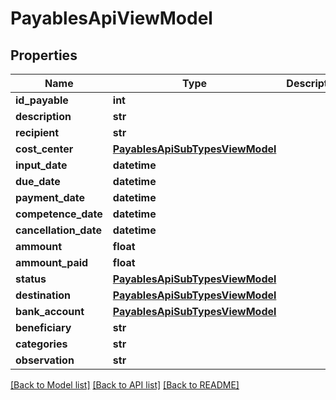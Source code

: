 # PayablesApiViewModel

## Properties
Name | Type | Description | Notes
------------ | ------------- | ------------- | -------------
**id_payable** | **int** |  | [optional] 
**description** | **str** |  | [optional] 
**recipient** | **str** |  | [optional] 
**cost_center** | [**PayablesApiSubTypesViewModel**](PayablesApiSubTypesViewModel.md) |  | [optional] 
**input_date** | **datetime** |  | [optional] 
**due_date** | **datetime** |  | [optional] 
**payment_date** | **datetime** |  | [optional] 
**competence_date** | **datetime** |  | [optional] 
**cancellation_date** | **datetime** |  | [optional] 
**ammount** | **float** |  | [optional] 
**ammount_paid** | **float** |  | [optional] 
**status** | [**PayablesApiSubTypesViewModel**](PayablesApiSubTypesViewModel.md) |  | [optional] 
**destination** | [**PayablesApiSubTypesViewModel**](PayablesApiSubTypesViewModel.md) |  | [optional] 
**bank_account** | [**PayablesApiSubTypesViewModel**](PayablesApiSubTypesViewModel.md) |  | [optional] 
**beneficiary** | **str** |  | [optional] 
**categories** | **str** |  | [optional] 
**observation** | **str** |  | [optional] 

[[Back to Model list]](../README.md#documentation-for-models) [[Back to API list]](../README.md#documentation-for-api-endpoints) [[Back to README]](../README.md)

